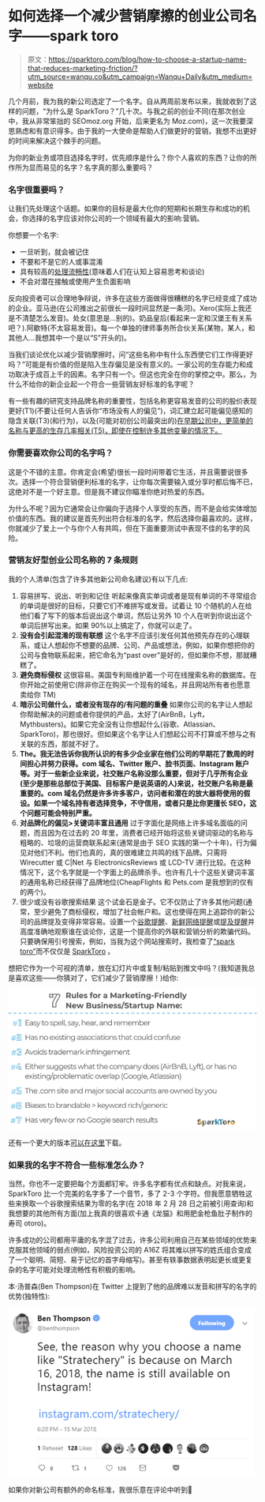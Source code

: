 # 如何选择一个减少营销摩擦的创业公司名字——spark toro

> 原文：<https://sparktoro.com/blog/how-to-choose-a-startup-name-that-reduces-marketing-friction/?utm_source=wanqu.co&utm_campaign=Wanqu+Daily&utm_medium=website>

几个月前，我为我的新公司选定了一个名字。自从两周前发布以来，我就收到了这样的问题，“为什么是 SparkToro？”几十次。与我之前的创业不同(在那次创业中，我从非常笨拙的 SEOmoz.org 开始，后来更名为 Moz.com)，这一次我要深思熟虑和有意识得多。由于我的一大使命是帮助人们做更好的营销，我想不出更好的时间来解决这个棘手的问题。

为你的新业务或项目选择名字时，优先顺序是什么？你个人喜欢的东西？让你的所作所为显而易见的名字？名字真的那么重要吗？

### 名字很重要吗？

让我们先处理这个话题。如果你的目标是最大化你的短期和长期生存和成功的机会，你选择的名字应该对你公司的一个领域有最大的影响:营销。

你想要一个名字:

*   一旦听到，就会被记住
*   不要和不是它的人或事混淆
*   具有较高的[处理流畅性](https://www.uxmatters.com/mt/archives/2011/07/how-cognitive-fluency-affects-decision-making.php)(意味着人们在认知上容易思考和谈论)
*   不会对潜在接触或使用产生负面影响

反向投资者可以合理地争辩说，许多在这些方面做得很糟糕的名字已经变成了成功的企业。亚马逊(在公司推出之前很长一段时间显然是一条河)。Xero(实际上我还是不清楚怎么发音)。处女(意思是…别的)。奶品皇后(看起来一定和汉堡王有关系吧？).阿歇特(不太容易发音)。每一个单独的律师事务所合伙关系(某物，某人，和其他人…我想其中一个是以“S”开头的)。

当我们谈论优化以减少营销摩擦时，问“这些名称中有什么东西使它们工作得更好吗？”可能是有价值的但是陷入生存偏见是没有意义的。一家公司的生存能力和成功取决于成百上千的因素。名字只有一个。但这也完全在你的掌控之中。那么，为什么不给你的新企业起一个符合一些营销友好标准的名字呢？

有一些有趣的研究支持品牌名称的重要性，包括名称更容易发音的公司的股价表现更好(T1)(不要让任何人告诉你“市场没有人的偏见”)，词汇建立起可能偏见感知的隐含关联(T3)(和行为)，以及(可能对初创公司最突出的)[在早期公司中，更简单的名称与更高的生存几率相关(T5)，即使在控制许多其他变量的情况下。](http://www.adweek.com/digital/when-it-comes-naming-your-startup-simple-better-163993/)

### **你需要喜欢你公司的名字吗？**

这是个不错的主意。你肯定会(希望)很长一段时间带着它生活，并且需要说很多次。选择一个符合营销便利标准的名字，让你每次需要输入或分享时都后悔不已，这绝对不是一个好主意。但是我不建议你瞄准你绝对热爱的东西。

为什么不呢？因为它通常会让你偏向于选择个人享受的东西，而不是会给实体增加价值的东西。我的建议是首先列出符合标准的名字，然后选择你最喜欢的。这样，你就减少了爱上一个与你个人有共鸣，但在下面重要测试中表现不佳的名字的风险。

### **营销友好型创业公司名称的 7 条规则**

我的个人清单(包含了许多其他新公司命名建议)有以下几点:

1.  容易拼写、说出、听到和记住
    听起来像真实单词或者是现有单词的不寻常组合的单词是很好的目标，只要它们不难拼写或发音。试着让 10 个随机的人在给他们看了写下的版本后说出这个单词，然后让另外 10 个人在听到你说出这个单词后拼写出来。如果 90%以上搞定了，你就可以走了。
2.  **没有会引起混淆的现有联想**
    这个名字不应该引发任何其他预先存在的心理联系，或让人想起你不想要的品牌、公司、产品或想法，例如，如果你想把你的公司与食物联系起来，把它命名为“past over”是好的，但如果你不想，那就糟糕了。
3.  **避免商标侵权**
    这很容易。美国专利局维护着一个可在线搜索名称的数据库。在你开始之前使用它(除非你正在购买一个现有的域名，并且网站所有者也愿意卖给你 TM)
4.  **暗示公司做什么，或者没有现存的/有问题的重叠**
    如果你公司的名字让人想起你帮助解决的问题或者你提供的产品，太好了(AirBnB，Lyft，Mythbusters)。如果它完全没有让你想起什么(谷歌、Atlassian、SparkToro)，那也很好。但如果这个名字让人们想起公司不打算或不想与之有关联的东西，那就不好了。
5.  **The。我无法告诉你我所认识的有多少企业家在他们公司的早期花了数周的时间担心并努力获得。com 域名、Twitter 账户、脸书页面、Instagram 账户等。对于一些新企业来说，社交账户名称没那么重要，但对于几乎所有企业(至少是那些总部位于美国、目标客户是说英语的人)来说，社交账户名称是最重要的。com 域名仍然是许多许多客户，访问者和潜在的放大器将使用的假设。如果一个域名持有者选择竞争，不守信用，或者只是比你更擅长 SEO，这个问题可能会特别严重。**
6.  **对品牌化的偏见>关键词丰富且通用** 过于字面化是网络上许多域名面临的问题，而且因为在过去的 20 年里，消费者已经开始将这些关键词驱动的名称与粗略的、垃圾的运营商联系起来(通常是由于 SEO 实践的第一个十年)，行为偏见对他们不利。他们也真的，真的很难建立共鸣的线下品牌。只需将 Wirecutter 或 C|Net 与 ElectronicsReviews 或 LCD-TV 进行比较。在这种情况下，这个名字就是一个字面上的品牌杀手。也许有几十个这些关键词丰富的通用名称已经获得了品牌地位(CheapFlights 和 Pets.com 是我想到的仅有的两个)。
7.  很少或没有谷歌搜索结果
    这个试金石是金子。它不仅防止了许多其他问题(通常，至少避免了商标侵权，增加了社会帐户和。这也使得在网上追踪你的新公司的品牌提及变得非常容易。设置一个[谷歌提醒](https://www.google.com/alerts)、[新鲜网络提醒](https://moz.com/help/guides/research-tools/fresh-web-explorer)或[提及提醒](https://mention.com/en/enterprise/advanced-alerts/)并高度准确地观察谁在谈论你，这是一个提高你的外联和营销分析的欺骗代码。只要确保用引号搜索，例如，当我为这个网站搜索时，我检查了[“spark toro”](https://www.google.com/search?q=%22sparktoro%22)而不仅仅是 [SparkToro](https://www.google.com/search?q=sparktoro) 。

想把它作为一个可视的清单，放在幻灯片中或复制/粘贴到推文中吗？(我知道我总是喜欢这些——你猜对了，它们减少了营销摩擦！)给你:

![](img/197af038f3bcc7232d1315707622636d.png)

还有一个更大的版本[可以在这里](https://images.sparktoro.com/blog/wp-content/uploads/2018/03/7-rules-naming.gif)下载。

### 如果我的名字不符合一些标准怎么办？

当然，你也不一定要把每个方面都钉牢。许多名字都有优点和缺点。对我来说，SparkToro 比一个完美的名字多了一个音节，多了 2-3 个字符。但我愿意牺牲这些来换取一个谷歌搜索结果为零的名字(在 2018 年 2 月 28 日之前被引用查询)和我想要的其他所有方面(加上我真的很喜欢卡通《龙猫》和用肥金枪鱼肚子制作的寿司 otoro)。

许多成功的公司都用平庸的名字混了过去，许多公司利用自己在某些领域的优势来克服其他领域的弱点(例如，风险投资公司的 A16Z 将其难以拼写的姓氏组合变成了一个聪明、简短、易于记忆的首字母缩写)。甚至有轶事数据表明起更长或更复杂的名字可能对处理流畅性有积极的影响。

本·汤普森(Ben Thompson)在 Twitter 上提到了他的品牌难以发音和拼写的名字的优势(独特性):

![](img/7b81787bf2a0bfb884a267d3d63d6880.png)

如果你对新公司有额外的命名标准，我很乐意在评论中听到🙂